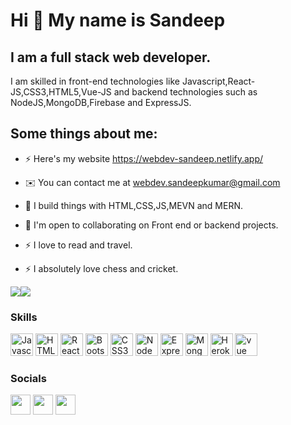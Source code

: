 Hi 👋 My name is Sandeep
=======================

I am a full stack web developer.
----------------------------

I am skilled in front-end technologies like Javascript,React-JS,CSS3,HTML5,Vue-JS and backend technologies such as NodeJS,MongoDB,Firebase and ExpressJS. 

## Some things about me:

* ⚡ Here's my website https://webdev-sandeep.netlify.app/

* ✉️  You can contact me at [webdev.sandeepkumar@gmail.com](mailto:webdev.sandeepkumar@gmail.com) 

* 🤝  I build things with HTML,CSS,JS,MEVN and MERN.

* 🤝  I'm open to collaborating on Front end or backend projects.
 
* ⚡  I love to read and travel.

* ⚡  I absolutely love chess and cricket.




<a href="https://twitter.com/webdev_sandeep" target="_blank" rel="noreferrer"><img
src="https://img.shields.io/twitter/follow/webdev_sandeep?logo=twitter&style=for-the-badge&color=0891b2&labelColor=1c1917"
/></a><a href="https://github.com/webdev-sandeep" target="_blank" rel="noreferrer"><img
src="https://img.shields.io/github/followers/webdev-sandeep?logo=github&style=for-the-badge&color=0891b2&labelColor=1c1917" /></a>


### Skills

<p align="left">
<a href="https://developer.mozilla.org/en-US/docs/Web/JavaScript" target="_blank" rel="noreferrer"><img src="https://user-images.githubusercontent.com/25181517/117447155-6a868a00-af3d-11eb-9cfe-245df15c9f3f.png" width="36" height="36" alt="Javascript" /></a>
<a href="https://developer.mozilla.org/en-US/docs/Glossary/HTML5" target="_blank" rel="noreferrer"><img src="https://user-images.githubusercontent.com/25181517/117447535-f00a3a00-af3d-11eb-89bf-45aaf56dbaf1.png" width="36" height="36" alt="HTML5" /></a>
<a href="https://reactjs.org/" target="_blank" rel="noreferrer"><img src="https://user-images.githubusercontent.com/25181517/117448085-96eed600-af3e-11eb-9492-83a3a0fcbfb1.png" width="36" height="36" alt="React" /></a>
<a href="https://getbootstrap.com/" target="_blank" rel="noreferrer"><img src="https://user-images.githubusercontent.com/25181517/121402101-c89df700-c959-11eb-8b4a-bbadf9e84b30.png" width="36" height="36" alt="Bootstrap" /></a>
<a href="https://www.w3.org/TR/CSS/#css" target="_blank" rel="noreferrer"><img src="https://user-images.githubusercontent.com/25181517/117447663-0fa16280-af3e-11eb-8677-bcf8e4f8e298.png" width="36" height="36" alt="CSS3" /></a>
<a href="https://nodejs.org/en/" target="_blank" rel="noreferrer"><img src="https://raw.githubusercontent.com/danielcranney/readme-generator/main/public/icons/skills/nodejs-colored.svg" width="36" height="36" alt="NodeJS" /></a>
<a href="https://expressjs.com/" target="_blank" rel="noreferrer"><img src="https://raw.githubusercontent.com/danielcranney/readme-generator/main/public/icons/skills/express-colored.svg" width="36" height="36" alt="Express" /></a>
<a href="https://www.mongodb.com/" target="_blank" rel="noreferrer"><img src="https://raw.githubusercontent.com/danielcranney/readme-generator/main/public/icons/skills/mongodb-colored.svg" width="36" height="36" alt="MongoDB" /></a>
<a href="https://www.heroku.com/" target="_blank" rel="noreferrer"><img src="https://raw.githubusercontent.com/danielcranney/readme-generator/main/public/icons/skills/heroku-colored.svg" width="36" height="36" alt="Heroku" /></a>
<a href="https://vuejs.org/" target="_blank" rel="noreferrer"><img src="https://user-images.githubusercontent.com/25181517/117448124-a2da9800-af3e-11eb-85d2-bd1b69b65603.png" width="36" height="36" alt="vue" /></a>  
</p>


### Socials

<p align="left"> <a href="https://github.com/webdev-sandeep" target="_blank" rel="noreferrer"><img src="https://raw.githubusercontent.com/danielcranney/readme-generator/main/public/icons/socials/github.svg" width="32" height="32" /></a> 
<a href="https://www.linkedin.com/in/webdev-sandeep/" target="_blank" rel="noreferrer"><img src="https://raw.githubusercontent.com/danielcranney/readme-generator/main/public/icons/socials/linkedin.svg" width="32" height="32" /></a>
<a href="https://twitter.com/webdev_sandeep" target="_blank" rel="noreferrer"><img src="https://raw.githubusercontent.com/danielcranney/readme-generator/main/public/icons/socials/twitter.svg" width="32" height="32" /></a></p>


